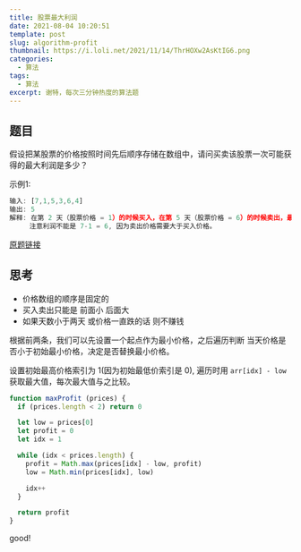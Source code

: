 ```yaml
---
title: 股票最大利润
date: 2021-08-04 10:20:51
template: post
slug: algorithm-profit
thumbnail: https://i.loli.net/2021/11/14/ThrHOXw2AsKtIG6.png
categories:
  - 算法
tags:
  - 算法
excerpt: 谢特，每次三分钟热度的算法题 
---
```


## 题目

假设把某股票的价格按照时间先后顺序存储在数组中，请问买卖该股票一次可能获得的最大利润是多少？

示例1:
```js
输入: [7,1,5,3,6,4]
输出: 5
解释: 在第 2 天（股票价格 = 1）的时候买入，在第 5 天（股票价格 = 6）的时候卖出，最大利润 = 6-1 = 5 。
     注意利润不能是 7-1 = 6, 因为卖出价格需要大于买入价格。
```

[原题链接](https://leetcode-cn.com/problems/best-time-to-buy-and-sell-stock/)

## 思考

- 价格数组的顺序是固定的
- 买入卖出只能是 前面小 后面大
- 如果天数小于两天 或价格一直跌的话 则不赚钱

根据前两条，我们可以先设置一个起点作为最小价格，之后遍历判断 当天价格是否小于初始最小价格，决定是否替换最小价格。

设置初始最高价格索引为 1(因为初始最低价索引是 0), 遍历时用 `arr[idx] - low` 获取最大值，每次最大值与之比较。

```js
function maxProfit (prices) {
  if (prices.length < 2) return 0

  let low = prices[0]
  let profit = 0
  let idx = 1

  while (idx < prices.length) {
    profit = Math.max(prices[idx] - low, profit)
    low = Math.min(prices[idx], low)

    idx++
  }

  return profit
}
```

good!
